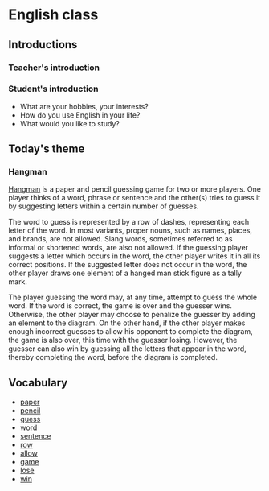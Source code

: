 # English class

## Introductions

### Teacher's introduction

### Student's introduction

- What are your hobbies, your interests?
- How do you use English in your life?
- What would you like to study?

## Today's theme

### Hangman

[Hangman](https://en.wikipedia.org/wiki/Hangman_(game)) is a paper and pencil guessing game for two or more players. One player thinks of a word, phrase or sentence and the other(s) tries to guess it by suggesting letters within a certain number of guesses.

The word to guess is represented by a row of dashes, representing each letter of the word. In most variants, proper nouns, such as names, places, and brands, are not allowed. Slang words, sometimes referred to as informal or shortened words, are also not allowed. If the guessing player suggests a letter which occurs in the word, the other player writes it in all its correct positions. If the suggested letter does not occur in the word, the other player draws one element of a hanged man stick figure as a tally mark.

The player guessing the word may, at any time, attempt to guess the whole word. If the word is correct, the game is over and the guesser wins. Otherwise, the other player may choose to penalize the guesser by adding an element to the diagram. On the other hand, if the other player makes enough incorrect guesses to allow his opponent to complete the diagram, the game is also over, this time with the guesser losing. However, the guesser can also win by guessing all the letters that appear in the word, thereby completing the word, before the diagram is completed.

## Vocabulary

- [paper](https://en.wiktionary.org/wiki/paper)
- [pencil](https://en.wiktionary.org/wiki/pencil)
- [guess](https://en.wiktionary.org/wiki/guess)
- [word](https://en.wiktionary.org/wiki/word)
- [sentence](https://en.wiktionary.org/wiki/sentence)
- [row](https://en.wiktionary.org/wiki/row)
- [allow](https://en.wiktionary.org/wiki/allow)
- [game](https://en.wiktionary.org/wiki/game)
- [lose](https://en.wiktionary.org/wiki/lose)
- [win](https://en.wiktionary.org/wiki/win)
